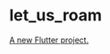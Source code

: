 # let_us_roam

[A new Flutter project.
](https://docs.google.com/document/d/17Qq1IRi_dRruVDacUI9lATdsR6kVKry-4rupVP0hI9E/edit?usp=sharing)
